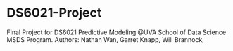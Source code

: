 # DS6021-Project
Final Project for DS6021 Predictive Modeling @UVA School of Data Science MSDS Program. Authors: Nathan Wan, Garret Knapp, Will Brannock, 
